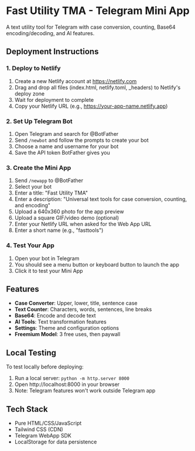 # Fast Utility TMA - Telegram Mini App

A text utility tool for Telegram with case conversion, counting, Base64 encoding/decoding, and AI features.

## Deployment Instructions

### 1. Deploy to Netlify

1. Create a new Netlify account at https://netlify.com
2. Drag and drop all files (index.html, netlify.toml, _headers) to Netlify's deploy zone
3. Wait for deployment to complete
4. Copy your Netlify URL (e.g., https://your-app-name.netlify.app)

### 2. Set Up Telegram Bot

1. Open Telegram and search for @BotFather
2. Send `/newbot` and follow the prompts to create your bot
3. Choose a name and username for your bot
4. Save the API token BotFather gives you

### 3. Create the Mini App

1. Send `/newapp` to @BotFather
2. Select your bot
3. Enter a title: "Fast Utility TMA"
4. Enter a description: "Universal text tools for case conversion, counting, and encoding"
5. Upload a 640x360 photo for the app preview
6. Upload a square GIF/video demo (optional)
7. Enter your Netlify URL when asked for the Web App URL
8. Enter a short name (e.g., "fasttools")

### 4. Test Your App

1. Open your bot in Telegram
2. You should see a menu button or keyboard button to launch the app
3. Click it to test your Mini App

## Features

- **Case Converter**: Upper, lower, title, sentence case
- **Text Counter**: Characters, words, sentences, line breaks
- **Base64**: Encode and decode text
- **AI Tools**: Text transformation features
- **Settings**: Theme and configuration options
- **Freemium Model**: 3 free uses, then paywall

## Local Testing

To test locally before deploying:
1. Run a local server: `python -m http.server 8000`
2. Open http://localhost:8000 in your browser
3. Note: Telegram features won't work outside Telegram app

## Tech Stack

- Pure HTML/CSS/JavaScript
- Tailwind CSS (CDN)
- Telegram WebApp SDK
- LocalStorage for data persistence